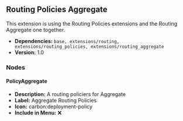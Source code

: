 ## Routing Policies Aggregate

This extension is using the Routing Policies extensions and the Routing Aggregate one together.

- **Dependencies:** `base, extensions/routing, extensions/routing_policies, extensions/routing_aggregate`
- **Version:** 1.0

### Nodes

#### PolicyAggregate

- **Description:** A routing policiers for Aggregate
- **Label:** Aggregate Routing Policies
- **Icon:** carbon:deployment-policy
- **Include in Menu:** ❌
